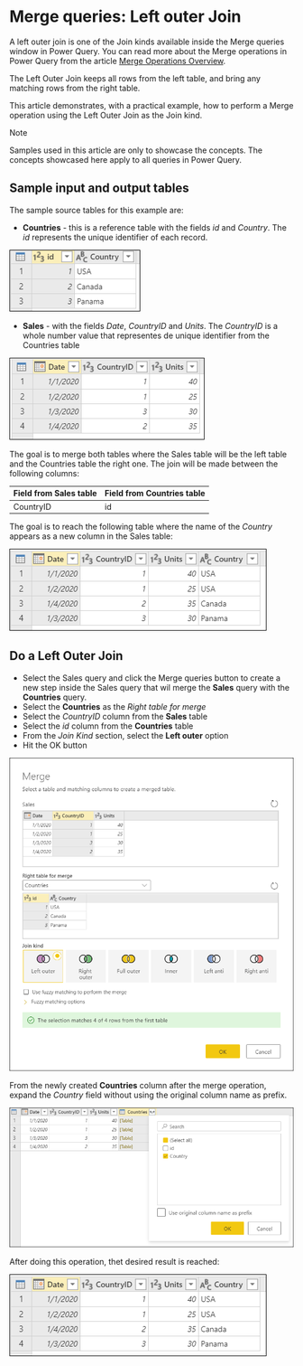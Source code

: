 # Merge queries: Left outer Join

A left outer join is one of the Join kinds available inside the Merge queries window in Power Query. You can read more about the Merge operations in Power Query from the article [Merge Operations Overview](merge-operations-overview.md).

The Left Outer Join keeps all rows from the left table, and bring any matching rows from the right table.

This article demonstrates, with a practical example, how to perform a Merge operation using the Left Outer Join as the Join kind.

>[!Note]
>Samples used in this article are only to showcase the concepts. The concepts showcased here apply to all queries in Power Query.

## Sample input and output tables

The sample source tables for this example are:
* **Countries** - this is a reference table with the fields *id* and *Country*. The *id* represents the unique identifier of each record.

![Countries table](images/me-merge-operations-left-outer-join-countries-table.png)

* **Sales** - with the fields *Date*, *CountryID* and *Units*. The *CountryID* is a whole number value that representes de unique identifier from the Countries table

![Sales table](images/me-merge-operations-left-outer-join-sales-table.png)

The goal is to merge both tables where the Sales table will be the left table and the Countries table the right one. The join will be made between the following columns:

|Field from Sales table| Field from Countries table|
|-----------|------------------|
|CountryID|id|

The goal is to reach the following table where the name of the *Country* appears as a new column in the Sales table:

![Left outer join final table](images/me-merge-operations-left-outer-final-table.png)

## Do a Left Outer Join

* Select the Sales query and click the Merge queries button to create a new step inside the Sales query that wil merge the **Sales** query with the **Countries** query.
* Select the **Countries** as the *Right table for merge*
* Select the *CountryID* column from the **Sales** table
* Select the *id* column from the **Countries** table
* From the *Join Kind* section, select the **Left outer** option
* Hit the OK button

![Merge window for left outer join](images/me-merge-operations-left-outer-merge-window.png)

From the newly created **Countries** column after the merge operation, expand the *Country* field without using the original column name as prefix.

![Expand table column for Country](images/me-merge-operations-left-outer-expand-field.png)

After doing this operation, thet desired result is reached:

![Left outer join final table](images/me-merge-operations-left-outer-final-table.png)